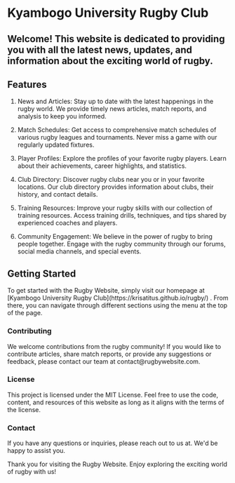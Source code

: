 # Kyambogo University Rugby Club
## <span>Welcome!</span> This website is dedicated to providing you with all the latest news, updates, and information about the exciting world of rugby.

## Features
1. News and Articles: Stay up to date with the latest happenings in the rugby world. We provide timely news articles, match reports, and analysis to keep you informed.

2. Match Schedules: Get access to comprehensive match schedules of various rugby leagues and tournaments. Never miss a game with our regularly updated fixtures.

3. Player Profiles: Explore the profiles of your favorite rugby players. Learn about their achievements, career highlights, and statistics.

4. Club Directory: Discover rugby clubs near you or in your favorite locations. Our club directory provides information about clubs, their history, and contact details.

5. Training Resources: Improve your rugby skills with our collection of training resources. Access training drills, techniques, and tips shared by experienced coaches and players.

6. Community Engagement: We believe in the power of rugby to bring people together. Engage with the rugby community through our forums, social media channels, and special events.

## Getting Started
 <p>To get started with the Rugby Website, simply visit our homepage at [Kyambogo University Rugby Club](https://krisatitus.github.io/rugby/)
. From there, you can navigate through different sections using the menu at the top of the page.</p>

### Contributing
 <p>We welcome contributions from the rugby community! If you would like to contribute articles, share match reports, or provide any suggestions or feedback, please contact our team at contact@rugbywebsite.com.

### License
<p>This project is licensed under the MIT License. Feel free to use the code, content, and resources of this website as long as it aligns with the terms of the license.</p>

### Contact
<p>If you have any questions or inquiries, please reach out to us at. We'd be happy to assist you.</p>

<p>Thank you for visiting the Rugby Website. Enjoy exploring the exciting world of rugby with us!</p>